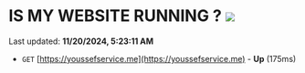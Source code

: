 # IS MY WEBSITE RUNNING ? [![](https://img.shields.io/static/v1?label=Sponsor&message=%E2%9D%A4&logo=GitHub&color=%23fe8e86)](https://github.com/sponsors/Youssef-Lehmam)

Last updated: **11/20/2024, 5:23:11 AM**

- `GET` [https://youssefservice.me](https://youssefservice.me) - **Up** (175ms)
